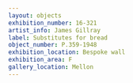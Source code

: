 ```yaml
---
layout: objects
exhibition_number: 16-321
artist_info: James Gillray
label: Substitutes for bread
object_number: P.359-1948
exhibition_location: Bespoke wall
exhibition_area: F
gallery_location: Mellon
---
```

